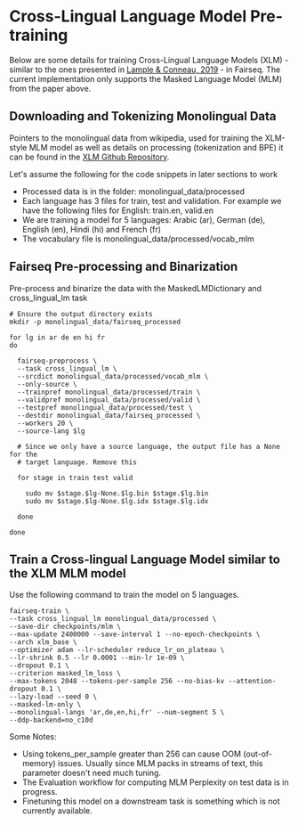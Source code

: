 # Cross-Lingual Language Model Pre-training

Below are some details for training Cross-Lingual Language Models (XLM) - similar to the ones presented in [Lample & Conneau, 2019](https://arxiv.org/pdf/1901.07291.pdf) - in Fairseq. The current implementation only supports the Masked Language Model (MLM) from the paper above.

## Downloading and Tokenizing Monolingual Data

Pointers to the monolingual data from wikipedia, used for training the XLM-style MLM model as well as details on processing (tokenization and BPE) it can be found in the [XLM Github Repository](https://github.com/facebookresearch/XLM#download--preprocess-monolingual-data).

Let's assume the following for the code snippets in later sections to work
- Processed data is in the folder: monolingual_data/processed
- Each language has 3 files for train, test and validation. For example we have the following files for English:
    train.en, valid.en
- We are training a model for 5 languages: Arabic (ar), German (de), English (en), Hindi (hi) and French (fr)
- The vocabulary file is monolingual_data/processed/vocab_mlm


## Fairseq Pre-processing and Binarization

Pre-process and binarize the data with the MaskedLMDictionary and cross_lingual_lm task

```
# Ensure the output directory exists
mkdir -p monolingual_data/fairseq_processed

for lg in ar de en hi fr
do

  fairseq-preprocess \
  --task cross_lingual_lm \
  --srcdict monolingual_data/processed/vocab_mlm \
  --only-source \
  --trainpref monolingual_data/processed/train \
  --validpref monolingual_data/processed/valid \
  --testpref monolingual_data/processed/test \
  --destdir monolingual_data/fairseq_processed \
  --workers 20 \
  --source-lang $lg

  # Since we only have a source language, the output file has a None for the
  # target language. Remove this

  for stage in train test valid

    sudo mv $stage.$lg-None.$lg.bin $stage.$lg.bin
    sudo mv $stage.$lg-None.$lg.idx $stage.$lg.idx

  done

done
```

## Train a Cross-lingual Language Model similar to the XLM MLM model

Use the following command to train the model on 5 languages.

```
fairseq-train \
--task cross_lingual_lm monolingual_data/processed \
--save-dir checkpoints/mlm \
--max-update 2400000 --save-interval 1 --no-epoch-checkpoints \
--arch xlm_base \
--optimizer adam --lr-scheduler reduce_lr_on_plateau \
--lr-shrink 0.5 --lr 0.0001 --min-lr 1e-09 \
--dropout 0.1 \
--criterion masked_lm_loss \
--max-tokens 2048 --tokens-per-sample 256 --no-bias-kv --attention-dropout 0.1 \
--lazy-load --seed 0 \
--masked-lm-only \
--monolingual-langs 'ar,de,en,hi,fr' --num-segment 5 \
--ddp-backend=no_c10d
```

Some Notes:
- Using tokens_per_sample greater than 256 can cause OOM (out-of-memory) issues. Usually since MLM packs in streams of text, this parameter doesn't need much tuning.
- The Evaluation workflow for computing MLM Perplexity on test data is in progress.
- Finetuning this model on a downstream task is something which is not currently available.
